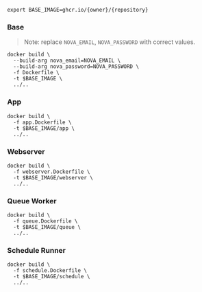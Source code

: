 ```shell
export BASE_IMAGE=ghcr.io/{owner}/{repository}
```

### Base

> Note: replace `NOVA_EMAIL`, `NOVA_PASSWORD` with correct values.
```shell
docker build \
  --build-arg nova_email=NOVA_EMAIL \
  --build-arg nova_password=NOVA_PASSWORD \
  -f Dockerfile \
  -t $BASE_IMAGE \
  ../..
```

### App

```shell
docker build \
  -f app.Dockerfile \
  -t $BASE_IMAGE/app \
  ../..
```

### Webserver

```shell
docker build \
  -f webserver.Dockerfile \
  -t $BASE_IMAGE/webserver \
  ../..
```

### Queue Worker

```shell
docker build \
  -f queue.Dockerfile \
  -t $BASE_IMAGE/queue \
  ../..
```

### Schedule Runner

```shell
docker build \
  -f schedule.Dockerfile \
  -t $BASE_IMAGE/schedule \
  ../..
```
